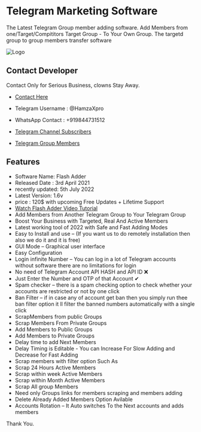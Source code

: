 
# Telegram Marketing Software

The Latest Telegram Group member adding software. Add Members from one/Target/Compititors Target Group - To Your Own Group. The targetd group to group members transfer software

![Logo](https://www.cryptoxpromoter.com/wp-content/uploads/2022/06/Telegram-Groupmember-adder.jpg)


## Contact Developer 

Contact Only for Serious Business, clowns Stay Away.

- [Contact Here](https://www.cryptoxpromoter.com/buy-now/)
- Telegram Username : @HamzaXpro
- WhatsApp Contact : +919844731512

- [Telegram Channel Subscribers](https://www.cryptoxpromoter.com/telegram-services/)
- [Telegram Group Members](https://www.cryptoxpromoter.com/telegram-services/)
## Features

- Software Name: Flash Adder
- Released Date : 3rd April 2021
- recently updated: 5th July 2022
- Latest Version: 1.6v
- price : 120$ with upcoming Free Updates + Lifetime Support 
- [Watch Flash Adder Video Tutorial](https://www.youtube.com/watch?v=3mcr1mx9wb4&t=2s)
- Add Members from Another Telegram Group to Your Telegram Group
- Boost Your Business with Targeted, Real And Active Members
- Latest working tool of 2022 with Safe and Fast Adding Modes
- Easy to Install and use – (If you want us to do remotely installation then also we do it and it is free)
- GUI Mode – Graphical user interface
- Easy Configuration
- Login infinite Number – You can log in a lot of Telegram accounts without software there are no limitations for login
- No need of Telegram Account API HASH and API ID ❌
- Just Enter the Number and OTP of that Account ✔
- Spam checker – there is a spam checking option to check whether your accounts are restricted or not by one click
- Ban Filter – if in case any of account get ban then you simply run thee ban filter option it ll filter the banned numbers automatically with a single click
- ScrapMembers from public Groups
- Scrap Members From Private Groups
- Add Members to Public Groups
- Add Members to Private Groups
- Delay time to add Next Members
- Delay Timing is Editable - You can Increase For Slow Adding and Decrease for Fast Adding
- Scrap members with filter option Such As
- Scrap 24 Hours Active Members
- Scrap within week Active Members
- Scrap within Month Active Members
- Scrap All group Members
- Need only Groups links for members scraping and members adding
- Delete Already Added Members Option Avilable
- Accounts Rotation – It Auto switches To the Next accounts and adds members

Thank You.
